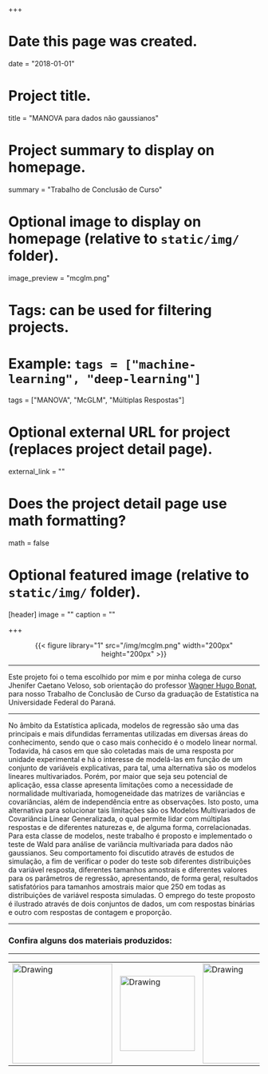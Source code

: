 +++
# Date this page was created.
date = "2018-01-01"

# Project title.
title = "MANOVA para dados não gaussianos"

# Project summary to display on homepage.
summary = "Trabalho de Conclusão de Curso"

# Optional image to display on homepage (relative to `static/img/` folder).
image_preview = "mcglm.png"

# Tags: can be used for filtering projects.
# Example: `tags = ["machine-learning", "deep-learning"]`
tags = ["MANOVA", "McGLM", "Múltiplas Respostas"]

# Optional external URL for project (replaces project detail page).
external_link = ""

# Does the project detail page use math formatting?
math = false

# Optional featured image (relative to `static/img/` folder).
[header]
image = ""
caption = ""

+++

<center>
{{< figure library="1" src="/img/mcglm.png" width="200px" height="200px" >}}
</center>

---

Este projeto foi o tema escolhido por mim e por minha colega de curso Jhenifer Caetano Veloso, sob orientação do professor [Wagner Hugo Bonat][bonat], para nosso Trabalho de Conclusão de Curso da graduação de Estatística na Universidade Federal do Paraná.

---

No âmbito da Estatística aplicada, modelos de regressão são uma das principais e mais difundidas ferramentas utilizadas em diversas áreas do conhecimento, sendo que o caso mais conhecido é o modelo linear normal. Todavida, há casos em que são coletadas mais de uma resposta por unidade experimental e há o interesse de modelá-las em função de um conjunto de variáveis explicativas, para tal, uma alternativa são os modelos lineares multivariados. Porém, por maior que seja seu potencial de aplicação, essa classe apresenta limitações como a necessidade de normalidade multivariada, homogeneidade das matrizes de variâncias e covariâncias, além de independência entre as observações. Isto posto, uma alternativa para solucionar tais limitações são os Modelos Multivariados de Covariância Linear Generalizada, o qual permite lidar
com múltiplas respostas e de diferentes naturezas e, de alguma forma, correlacionadas. Para esta classe de modelos, neste trabalho é proposto e implementado o teste de Wald para análise de variância multivariada para dados não gaussianos. Seu comportamento foi discutido através de estudos de simulação, a fim de verificar o poder do teste sob diferentes distribuições da variável resposta, diferentes tamanhos amostrais e diferentes valores para os parâmetros de regressão, apresentando, de forma geral, resultados satisfatórios para tamanhos amostrais maior que 250 em todas as distribuições de variável resposta simuladas. O emprego do teste proposto é ilustrado através de dois conjuntos de dados, um com respostas binárias e outro com respostas de contagem e proporção.

---

### Confira alguns dos materiais produzidos:

---

<table><tr>
<td> <img src="/img/logo-pet.png" alt="Drawing" style="width: 200px;"/> </td>
<td> <img src="/img/leg.png" alt="Drawing" style="width: 150px;"/> </td>
<td> <img src="/img/ufpr.jpg" alt="Drawing" style="width: 200px;"/> </td>
</tr></table>

[bonat]:link.com